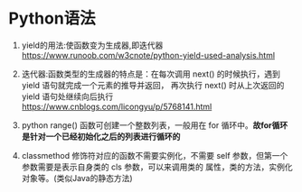 # Python语法

1. yield的用法:使函数变为生成器,即迭代器
   https://www.runoob.com/w3cnote/python-yield-used-analysis.html
   
2. 迭代器:函数类型的生成器的特点是：在每次调用 next() 的时候执行，遇到 yield 语句就完成一个元素的推导并返回，
   再次执行 next() 时从上次返回的 yield 语句处继续向后执行
   https://www.cnblogs.com/licongyu/p/5768141.html

3. python range() 函数可创建一个整数列表，一般用在 for 循环中。**故for循环是针对一个已经初始化之后的列表进行循环的**

4. classmethod 修饰符对应的函数不需要实例化，不需要 self 参数，但第一个参数需要是表示自身类的 cls 参数，可以来调用类的
    属性，类的方法，实例化对象等。(类似Java的静态方法)
